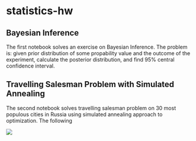 # statistics-hw

## Bayesian Inference
The first notebook solves an exercise on Bayesian Inference. The problem is: given prior distribution of some propability value and the outcome of the experiment, calculate the posterior distribution, and find 95% central confidence interval.

## Travelling Salesman Problem with Simulated Annealing
The second notebook solves travelling salesman problem on 30 most populous cities in Russia using simulated annealing approach to optimization. The following

![](https://github.com/statistics-hw/tsp_sa_0.98.gif)

